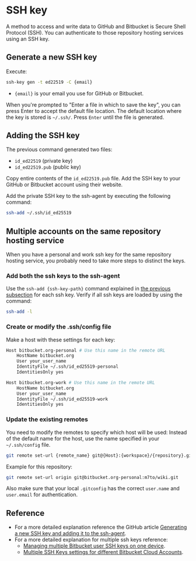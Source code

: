 # SSH key

A method to access and write data to GitHub and Bitbucket is Secure Shell Protocol (SSH).
You can authenticate to those repository hosting services using an SSH key.

## Generate a new SSH key

Execute:

```sh
ssh-key gen -t ed22519 -C {email}
```

- `{email}` is your email you use for GitHub or Bitbucket.

When you're prompted to "Enter a file in which to save the key", you can press Enter to accept the default file location.
The default location where the key is stored is `~/.ssh/`.
Press `Enter` until the file is generated.

## Adding the SSH key 

The previous command generated two files:

- `id_ed22519` (private key)
- `id_ed22519.pub` (public key)

Copy entire contents of the `id_ed22519.pub` file.
Add the SSH key to your GitHub or Bitbucket account using their website.

Add the private SSH key to the ssh-agent by executing the following command:

```sh
ssh-add ~/.ssh/id_ed25519
```

## Multiple accounts on the same repository hosting service

When you have a personal and work ssh key for the same repository hosting service, you probably need to take more steps to distinct the keys.

### Add both the ssh keys to the ssh-agent

Use the `ssh-add {ssh-key-path}` command explained in [the previous subsection](#adding-the-ssh-key) for each ssh key.
Verify if all ssh keys are loaded by using the command:

```sh
ssh-add -l
```

### Create or modify the .ssh/config file

Make a host with these settings for each key:

```sh
Host bitbucket.org-personal # Use this name in the remote URL
	HostName bitbucket.org
	User your_user_name
	IdentityFile ~/.ssh/id_ed25519-personal
	IdentitiesOnly yes

Host bitbucket.org-work # Use this name in the remote URL
	HostName bitbucket.org
	User your_user_name
	IdentityFile ~/.ssh/id_ed25519-work
	IdentitiesOnly yes
```

### Update the existing remotes

You need to modify the remotes to specify which host will be used:
Instead of the default name for the host, use the name specified in your `~/.ssh/config` file. 

```sh
git remote set-url {remote_name} git@{Host}:{workspace}/{repository}.git
```

Example for this repository:

```sh
git remote set-url origin git@bitbucket.org-personal:m7to/wiki.git
```

Also make sure that your local `.gitconfig` has the correct `user.name` and `user.email` for authentication.

## Reference

- For a more detailed explanation reference the GitHub article [Generating a new SSH key and adding it to the ssh-agent](https://docs.github.com/en/authentication/connecting-to-github-with-ssh/generating-a-new-ssh-key-and-adding-it-to-the-ssh-agent).
- For a more detailed explanation for multiple ssh keys reference:
	- [Managing multiple Bitbucket user SSH keys on one device](https://support.atlassian.com/bitbucket-cloud/docs/managing-multiple-bitbucket-user-ssh-keys-on-one-device/).
	- [Multiple SSH Keys settings for different Bitbucket Cloud Accounts](https://confluence.atlassian.com/bbkb/multiple-ssh-keys-settings-for-different-bitbucket-cloud-accounts-1168847503.html).
